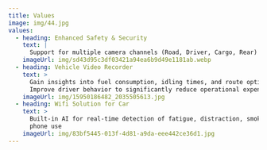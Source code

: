 ```yaml
---
title: Values
image: img/44.jpg
values:
  - heading: Enhanced Safety & Security
    text: |
      Support for multiple camera channels (Road, Driver, Cargo, Rear)
    imageUrl: img/sd43d95c3df03421a94ea6b9d49e1181ab.webp
  - heading: Vehicle Video Recorder
    text: >
      Gain insights into fuel consumption, idling times, and route optimization.
      Improve driver behavior to significantly reduce operational expenses.
    imageUrl: img/15950186482_2035505613.jpg
  - heading: Wifi Solution for Car
    text: >
      Built-in AI for real-time detection of fatigue, distraction, smoking,
      phone use
    imageUrl: img/83bf5445-013f-4d81-a9da-eee442ce36d1.jpg
---
```

